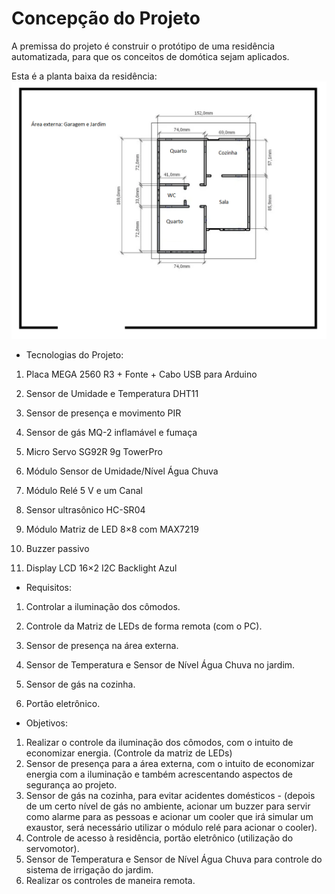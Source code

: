 # Concepção do Projeto

A premissa do projeto é construir o protótipo de uma residência automatizada, para que os conceitos de domótica sejam aplicados.

Esta é a planta baixa da residência:
![Planta baixa](./figuras/NOVAplantabaixa.png)

* Tecnologias do Projeto:

1. Placa MEGA 2560 R3 + Fonte + Cabo USB para Arduino

2. Sensor de Umidade e Temperatura DHT11

3. Sensor de presença e movimento PIR

4. Sensor de gás MQ-2 inflamável e fumaça

5. Micro Servo SG92R 9g TowerPro

6. Módulo Sensor de Umidade/Nível Água Chuva

7. Módulo Relé 5 V e um Canal

8. Sensor ultrasônico HC-SR04

9. Módulo Matriz de LED 8×8 com MAX7219

10. Buzzer passivo

11. Display LCD 16×2 I2C Backlight Azul

* Requisitos:

1. Controlar a iluminação dos cômodos.

2. Controle da Matriz de LEDs de forma remota (com o PC).

3. Sensor de presença na área externa.

4. Sensor de Temperatura e Sensor de Nível Água Chuva no jardim. 

4. Sensor de gás na cozinha.

5. Portão eletrônico.

* Objetivos:

1. Realizar o controle da iluminação dos cômodos, com o intuito de economizar energia. (Controle da matriz de LEDs)
2. Sensor de presença para a área externa, com o intuito de economizar energia com a iluminação e também acrescentando aspectos de segurança ao projeto.
3. Sensor de gás na cozinha, para evitar acidentes domésticos - (depois de um certo nível de gás no ambiente, acionar um buzzer para servir como alarme para as pessoas e acionar um cooler que irá simular um exaustor, será necessário utilizar o módulo relé para acionar o cooler).
4. Controle de acesso à residência, portão eletrônico (utilização do servomotor).
5. Sensor de Temperatura e Sensor de Nível Água Chuva para controle do sistema de irrigação do jardim.
6. Realizar os controles de maneira remota.




